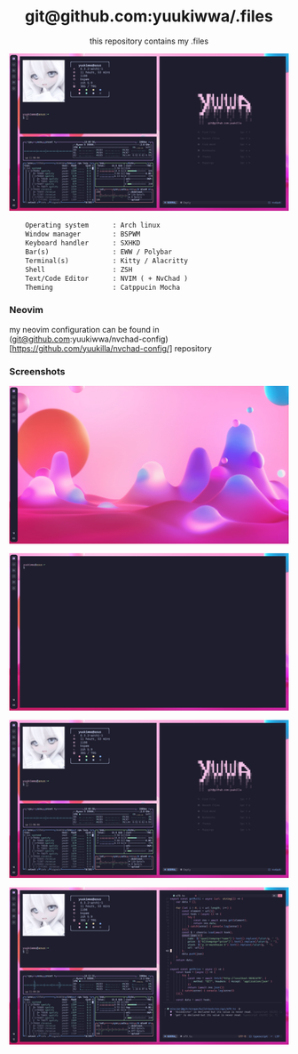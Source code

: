 <h1 align="center">git@github.com:yuukiwwa/.files</h1>
<p align="center">this repository contains my .files</p>

![preview](./img/multiple.png)

```vim
    Operating system      : Arch linux
    Window manager        : BSPWM
    Keyboard handler      : SXHKD
    Bar(s)                : EWW / Polybar
    Terminal(s)           : Kitty / Alacritty
    Shell                 : ZSH
    Text/Code Editor      : NVIM ( + NvChad )
    Theming               : Catppucin Mocha
```

### Neovim

my neovim configuration can be found in (git@github.com:yuukiwwa/nvchad-config)[https://github.com/yuukilla/nvchad-config/] repository


### Screenshots
![desktop](./img/desktop.png)

![terminal](./img/terminal.png)

![multiple](./img/multiple.png)

![multiple-2](./img/multiple-2.png)
